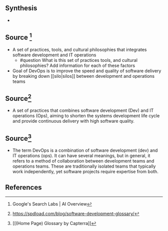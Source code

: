 ## Synthesis
- 
## Source [^1]
- A set of practices, tools, and cultural philosophies that integrates software development and IT operations
	- #question What is this set of practices tools, and cultural philosophies? Add information for each of these factors
- Goal of DevOps is to improve the speed and quality of software delivery by breaking down [[silo|silos]] between development and operations teams

## Source[^2]
- A set of practices that combines software development (Dev) and IT operations (Ops), aiming to shorten the systems development life cycle and provide continuous delivery with high software quality.
## Source[^3]
- The term DevOps is a combination of software development (dev) and IT operations (ops). It can have several meanings, but in general, it refers to a method of collaboration between development teams and operations teams. These are traditionally isolated teams that typically work independently, yet software projects require expertise from both.

## References

[^1]: Google's Search Labs | AI Overview
[^2]: https://spdload.com/blog/software-development-glossary/
[^3]: [[(Home Page) Glossary by Capterra]]